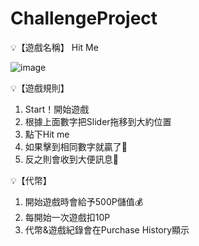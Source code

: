 # ChallengeProject


💡【遊戲名稱】 Hit Me

![image](https://github.com/chelsealin88/challengeProject/blob/master/ezgif.com-gif-maker.gif?raw=true)

💡【遊戲規則】

1. Start！開始遊戲
2. 根據上面數字把Slider拖移到大約位置
3. 點下Hit me
4. 如果擊到相同數字就贏了🥳
5. 反之則會收到大便訊息💩

💡【代幣】

1. 開始遊戲時會給予500P儲值💰
2. 每開始一次遊戲扣10P
3. 代幣&遊戲紀錄會在Purchase History顯示

